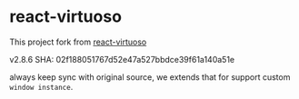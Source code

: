 # react-virtuoso

This project fork from [react-virtuoso](https://github.com/petyosi/react-virtuoso.git)

v2.8.6
SHA: 02f188051767d52e47a527bbdce39f61a140a51e

always keep sync with original source, we extends that for support custom `window instance`.
